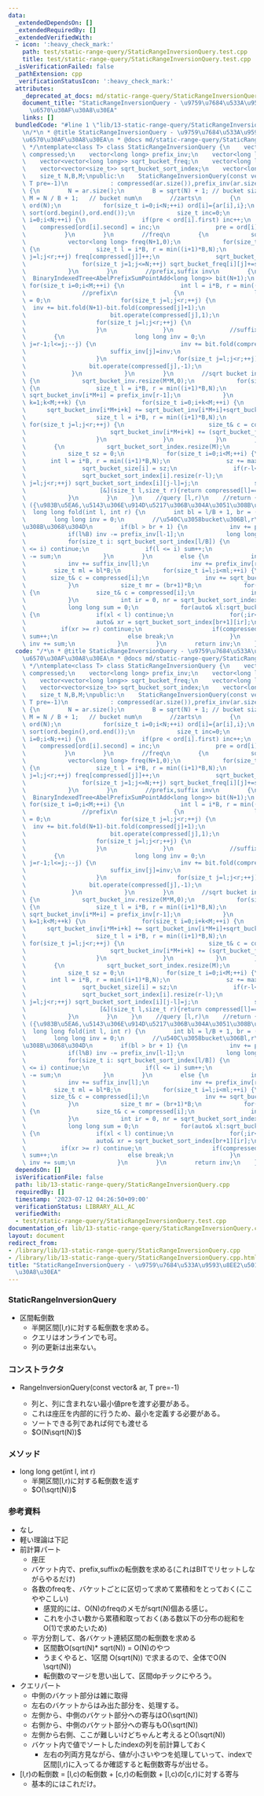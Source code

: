 ```yaml
---
data:
  _extendedDependsOn: []
  _extendedRequiredBy: []
  _extendedVerifiedWith:
  - icon: ':heavy_check_mark:'
    path: test/static-range-query/StaticRangeInversionQuery.test.cpp
    title: test/static-range-query/StaticRangeInversionQuery.test.cpp
  _isVerificationFailed: false
  _pathExtension: cpp
  _verificationStatusIcon: ':heavy_check_mark:'
  attributes:
    _deprecated_at_docs: md/static-range-query/StaticRangeInversionQuery.md
    document_title: "StaticRangeInversionQuery - \u9759\u7684\u533A\u9593\u8EE2\u5012\
      \u6570\u30AF\u30A8\u30EA"
    links: []
  bundledCode: "#line 1 \"lib/13-static-range-query/StaticRangeInversionQuery.cpp\"\
    \n/*\n * @title StaticRangeInversionQuery - \u9759\u7684\u533A\u9593\u8EE2\u5012\
    \u6570\u30AF\u30A8\u30EA\n * @docs md/static-range-query/StaticRangeInversionQuery.md\n\
    \ */\ntemplate<class T> class StaticRangeInversionQuery {\n    vector<size_t>\
    \ compressed;\n    vector<long long> prefix_inv;\n    vector<long long> suffix_inv;\n\
    \    vector<vector<long long>> sqrt_bucket_freq;\n    vector<long long> sqrt_bucket_inv;\n\
    \    vector<vector<size_t>> sqrt_bucket_sort_index;\n    vector<long long> sqrt_bucket_size;\n\
    \    size_t N,B,M;\npublic:\n    StaticRangeInversionQuery(const vector<T>& ar,\
    \ T pre=-1)\n            : compressed(ar.size()),prefix_inv(ar.size()),suffix_inv(ar.size())\
    \ {\n        N = ar.size();\n        B = sqrt(N) + 1; // bucket size\n       \
    \ M = N / B + 1;   // bucket num\n        //zarts\n        {\n            vector<pair<T,size_t>>\
    \ ord(N);\n            for(size_t i=0;i<N;++i) ord[i]={ar[i],i};\n           \
    \ sort(ord.begin(),ord.end());\n            size_t inc=0;\n            for(size_t\
    \ i=0;i<N;++i) {\n                if(pre < ord[i].first) inc++;\n            \
    \    compressed[ord[i].second] = inc;\n                pre = ord[i].first;\n \
    \           }\n        }\n        //freq\n        {\n            sqrt_bucket_freq.resize(M);\n\
    \            vector<long long> freq(N+1,0);\n            for(size_t i=0;i<M;++i)\
    \ {\n                size_t l = i*B, r = min((i+1)*B,N);\n                for(size_t\
    \ j=l;j<r;++j) freq[compressed[j]]++;\n                sqrt_bucket_freq[i] = freq;\n\
    \                for(size_t j=1;j<=N;++j) sqrt_bucket_freq[i][j]+=sqrt_bucket_freq[i][j-1];\n\
    \            }\n        }\n        //prefix,suffix inv\n        {\n          \
    \  BinaryIndexedTree<AbelPrefixSumPointAdd<long long>> bit(N+1);\n           \
    \ for(size_t i=0;i<M;++i) {\n                int l = i*B, r = min((i+1)*B,N);\n\
    \                //prefix\n                {\n                    long long inv\
    \ = 0;\n                    for(size_t j=l;j<r;++j) {\n                      \
    \  inv += bit.fold(N+1)-bit.fold(compressed[j]+1);\n                        prefix_inv[j]=inv;\n\
    \                        bit.operate(compressed[j],1);\n                    }\n\
    \                    for(size_t j=l;j<r;++j) {\n                        bit.operate(compressed[j],-1);\n\
    \                    }\n                }\n                //suffix\n        \
    \        {\n                    long long inv = 0;\n                    for(int\
    \ j=r-1;l<=j;--j) {\n                        inv += bit.fold(compressed[j]);\n\
    \                        suffix_inv[j]=inv;\n                        bit.operate(compressed[j],1);\n\
    \                    }\n                    for(size_t j=l;j<r;++j) {\n      \
    \                  bit.operate(compressed[j],-1);\n                    }\n   \
    \             }\n            }\n        }\n        //sqrt bucket inv\n       \
    \ {\n            sqrt_bucket_inv.resize(M*M,0);\n            for(size_t i=0;i<M;++i)\
    \ {\n                size_t l = i*B, r = min((i+1)*B,N);\n                if(l<r)\
    \ sqrt_bucket_inv[i*M+i] = prefix_inv[r-1];\n            }\n            for(size_t\
    \ k=1;k<M;++k) {\n                for(size_t i=0;i+k<M;++i) {\n              \
    \      sqrt_bucket_inv[i*M+i+k] += sqrt_bucket_inv[i*M+i]+sqrt_bucket_inv[(i+1)*M+i+k];\n\
    \                    size_t l = i*B, r = min((i+1)*B,N);\n                   \
    \ for(size_t j=l;j<r;++j) {\n                        size_t& c = compressed[j];\n\
    \                        sqrt_bucket_inv[i*M+i+k] += (sqrt_bucket_freq[i+k][c-1]-sqrt_bucket_freq[i][c-1]);\n\
    \                    }\n                }\n            }\n        }\n        //sort\n\
    \        {\n            sqrt_bucket_sort_index.resize(M);\n            sqrt_bucket_size.resize(M,0);\n\
    \            size_t sz = 0;\n            for(size_t i=0;i<M;++i) {\n         \
    \       int l = i*B, r = min((i+1)*B,N);\n                sz += max(0,(r-l));\n\
    \                sqrt_bucket_size[i] = sz;\n                if(r-l<1) continue;\n\
    \                sqrt_bucket_sort_index[i].resize(r-l);\n                for(size_t\
    \ j=l;j<r;++j) sqrt_bucket_sort_index[i][j-l]=j;\n                sort(sqrt_bucket_sort_index[i].begin(),sqrt_bucket_sort_index[i].end(),\n\
    \                     [&](size_t l,size_t r){return compressed[l]==compressed[r]?l<r:compressed[l]<compressed[r];});\n\
    \            }\n        }\n    }\n    //query [l,r)\n    //return {freq,mode}\
    \ ({\u983B\u5EA6,\u5143\u306E\u914D\u5217\u306B\u304A\u3051\u308B\u5024})\n  \
    \  long long fold(int l, int r) {\n        int bl = l/B + 1, br = (r-1)/B - 1;\n\
    \        long long inv = 0;\n        //\u540C\u3058bucket\u306Bl,r\u304C\u3042\
    \u308B\u3068\u304D\n        if(bl > br + 1) {\n            inv += prefix_inv[r-1];\n\
    \            if(l%B) inv -= prefix_inv[l-1];\n            long long sum = 0;\n\
    \            for(size_t i: sqrt_bucket_sort_index[l/B]) {\n                if(r\
    \ <= i) continue;\n                if(l <= i) sum++;\n                else inv\
    \ -= sum;\n            }\n        }\n        else {\n            inv += sqrt_bucket_inv[bl*M+br];\n\
    \            inv += suffix_inv[l];\n            inv += prefix_inv[r-1];\n    \
    \        size_t ml = bl*B;\n            for(size_t i=l;i<ml;++i) {\n         \
    \       size_t& c = compressed[i];\n                inv += sqrt_bucket_freq[br][c-1]-sqrt_bucket_freq[bl-1][c-1];\n\
    \            }\n            size_t mr = (br+1)*B;\n            for(size_t i=mr;i<r;++i)\
    \ {\n                size_t& c = compressed[i];\n                inv += (sqrt_bucket_size[br]-sqrt_bucket_freq[br][c])-(sqrt_bucket_size[bl-1]-sqrt_bucket_freq[bl-1][c]);\n\
    \            }\n            int ir = 0, nr = sqrt_bucket_sort_index[br+1].size();\n\
    \            long long sum = 0;\n            for(auto& xl:sqrt_bucket_sort_index[bl-1])\
    \ {\n                if(xl < l) continue;\n                for(;ir<nr;++ir) {\n\
    \                    auto& xr = sqrt_bucket_sort_index[br+1][ir];\n          \
    \          if(xr >= r) continue;\n                    if(compressed[xl] > compressed[xr])\
    \ sum++;\n                    else break;\n                }\n               \
    \ inv += sum;\n            }\n        }\n        return inv;\n    }\n};\n"
  code: "/*\n * @title StaticRangeInversionQuery - \u9759\u7684\u533A\u9593\u8EE2\u5012\
    \u6570\u30AF\u30A8\u30EA\n * @docs md/static-range-query/StaticRangeInversionQuery.md\n\
    \ */\ntemplate<class T> class StaticRangeInversionQuery {\n    vector<size_t>\
    \ compressed;\n    vector<long long> prefix_inv;\n    vector<long long> suffix_inv;\n\
    \    vector<vector<long long>> sqrt_bucket_freq;\n    vector<long long> sqrt_bucket_inv;\n\
    \    vector<vector<size_t>> sqrt_bucket_sort_index;\n    vector<long long> sqrt_bucket_size;\n\
    \    size_t N,B,M;\npublic:\n    StaticRangeInversionQuery(const vector<T>& ar,\
    \ T pre=-1)\n            : compressed(ar.size()),prefix_inv(ar.size()),suffix_inv(ar.size())\
    \ {\n        N = ar.size();\n        B = sqrt(N) + 1; // bucket size\n       \
    \ M = N / B + 1;   // bucket num\n        //zarts\n        {\n            vector<pair<T,size_t>>\
    \ ord(N);\n            for(size_t i=0;i<N;++i) ord[i]={ar[i],i};\n           \
    \ sort(ord.begin(),ord.end());\n            size_t inc=0;\n            for(size_t\
    \ i=0;i<N;++i) {\n                if(pre < ord[i].first) inc++;\n            \
    \    compressed[ord[i].second] = inc;\n                pre = ord[i].first;\n \
    \           }\n        }\n        //freq\n        {\n            sqrt_bucket_freq.resize(M);\n\
    \            vector<long long> freq(N+1,0);\n            for(size_t i=0;i<M;++i)\
    \ {\n                size_t l = i*B, r = min((i+1)*B,N);\n                for(size_t\
    \ j=l;j<r;++j) freq[compressed[j]]++;\n                sqrt_bucket_freq[i] = freq;\n\
    \                for(size_t j=1;j<=N;++j) sqrt_bucket_freq[i][j]+=sqrt_bucket_freq[i][j-1];\n\
    \            }\n        }\n        //prefix,suffix inv\n        {\n          \
    \  BinaryIndexedTree<AbelPrefixSumPointAdd<long long>> bit(N+1);\n           \
    \ for(size_t i=0;i<M;++i) {\n                int l = i*B, r = min((i+1)*B,N);\n\
    \                //prefix\n                {\n                    long long inv\
    \ = 0;\n                    for(size_t j=l;j<r;++j) {\n                      \
    \  inv += bit.fold(N+1)-bit.fold(compressed[j]+1);\n                        prefix_inv[j]=inv;\n\
    \                        bit.operate(compressed[j],1);\n                    }\n\
    \                    for(size_t j=l;j<r;++j) {\n                        bit.operate(compressed[j],-1);\n\
    \                    }\n                }\n                //suffix\n        \
    \        {\n                    long long inv = 0;\n                    for(int\
    \ j=r-1;l<=j;--j) {\n                        inv += bit.fold(compressed[j]);\n\
    \                        suffix_inv[j]=inv;\n                        bit.operate(compressed[j],1);\n\
    \                    }\n                    for(size_t j=l;j<r;++j) {\n      \
    \                  bit.operate(compressed[j],-1);\n                    }\n   \
    \             }\n            }\n        }\n        //sqrt bucket inv\n       \
    \ {\n            sqrt_bucket_inv.resize(M*M,0);\n            for(size_t i=0;i<M;++i)\
    \ {\n                size_t l = i*B, r = min((i+1)*B,N);\n                if(l<r)\
    \ sqrt_bucket_inv[i*M+i] = prefix_inv[r-1];\n            }\n            for(size_t\
    \ k=1;k<M;++k) {\n                for(size_t i=0;i+k<M;++i) {\n              \
    \      sqrt_bucket_inv[i*M+i+k] += sqrt_bucket_inv[i*M+i]+sqrt_bucket_inv[(i+1)*M+i+k];\n\
    \                    size_t l = i*B, r = min((i+1)*B,N);\n                   \
    \ for(size_t j=l;j<r;++j) {\n                        size_t& c = compressed[j];\n\
    \                        sqrt_bucket_inv[i*M+i+k] += (sqrt_bucket_freq[i+k][c-1]-sqrt_bucket_freq[i][c-1]);\n\
    \                    }\n                }\n            }\n        }\n        //sort\n\
    \        {\n            sqrt_bucket_sort_index.resize(M);\n            sqrt_bucket_size.resize(M,0);\n\
    \            size_t sz = 0;\n            for(size_t i=0;i<M;++i) {\n         \
    \       int l = i*B, r = min((i+1)*B,N);\n                sz += max(0,(r-l));\n\
    \                sqrt_bucket_size[i] = sz;\n                if(r-l<1) continue;\n\
    \                sqrt_bucket_sort_index[i].resize(r-l);\n                for(size_t\
    \ j=l;j<r;++j) sqrt_bucket_sort_index[i][j-l]=j;\n                sort(sqrt_bucket_sort_index[i].begin(),sqrt_bucket_sort_index[i].end(),\n\
    \                     [&](size_t l,size_t r){return compressed[l]==compressed[r]?l<r:compressed[l]<compressed[r];});\n\
    \            }\n        }\n    }\n    //query [l,r)\n    //return {freq,mode}\
    \ ({\u983B\u5EA6,\u5143\u306E\u914D\u5217\u306B\u304A\u3051\u308B\u5024})\n  \
    \  long long fold(int l, int r) {\n        int bl = l/B + 1, br = (r-1)/B - 1;\n\
    \        long long inv = 0;\n        //\u540C\u3058bucket\u306Bl,r\u304C\u3042\
    \u308B\u3068\u304D\n        if(bl > br + 1) {\n            inv += prefix_inv[r-1];\n\
    \            if(l%B) inv -= prefix_inv[l-1];\n            long long sum = 0;\n\
    \            for(size_t i: sqrt_bucket_sort_index[l/B]) {\n                if(r\
    \ <= i) continue;\n                if(l <= i) sum++;\n                else inv\
    \ -= sum;\n            }\n        }\n        else {\n            inv += sqrt_bucket_inv[bl*M+br];\n\
    \            inv += suffix_inv[l];\n            inv += prefix_inv[r-1];\n    \
    \        size_t ml = bl*B;\n            for(size_t i=l;i<ml;++i) {\n         \
    \       size_t& c = compressed[i];\n                inv += sqrt_bucket_freq[br][c-1]-sqrt_bucket_freq[bl-1][c-1];\n\
    \            }\n            size_t mr = (br+1)*B;\n            for(size_t i=mr;i<r;++i)\
    \ {\n                size_t& c = compressed[i];\n                inv += (sqrt_bucket_size[br]-sqrt_bucket_freq[br][c])-(sqrt_bucket_size[bl-1]-sqrt_bucket_freq[bl-1][c]);\n\
    \            }\n            int ir = 0, nr = sqrt_bucket_sort_index[br+1].size();\n\
    \            long long sum = 0;\n            for(auto& xl:sqrt_bucket_sort_index[bl-1])\
    \ {\n                if(xl < l) continue;\n                for(;ir<nr;++ir) {\n\
    \                    auto& xr = sqrt_bucket_sort_index[br+1][ir];\n          \
    \          if(xr >= r) continue;\n                    if(compressed[xl] > compressed[xr])\
    \ sum++;\n                    else break;\n                }\n               \
    \ inv += sum;\n            }\n        }\n        return inv;\n    }\n};\n"
  dependsOn: []
  isVerificationFile: false
  path: lib/13-static-range-query/StaticRangeInversionQuery.cpp
  requiredBy: []
  timestamp: '2023-07-12 04:26:50+09:00'
  verificationStatus: LIBRARY_ALL_AC
  verifiedWith:
  - test/static-range-query/StaticRangeInversionQuery.test.cpp
documentation_of: lib/13-static-range-query/StaticRangeInversionQuery.cpp
layout: document
redirect_from:
- /library/lib/13-static-range-query/StaticRangeInversionQuery.cpp
- /library/lib/13-static-range-query/StaticRangeInversionQuery.cpp.html
title: "StaticRangeInversionQuery - \u9759\u7684\u533A\u9593\u8EE2\u5012\u6570\u30AF\
  \u30A8\u30EA"
---
```

### StaticRangeInversionQuery
- 区間転倒数
  - 半開区間[l,r)に対する転倒数を求める。
  - クエリはオンラインでも可。
  - 列の更新は出来ない。

### コンストラクタ
- RangeInversionQuery(const vector<T>& ar, T pre=-1)
  - 列と、列に含まれない最小値preを渡す必要がある。
  - これは座圧を内部的に行うため、最小を定義する必要がある。
  - ソートできる列であれば何でも渡せる
  - $O(N\sqrt(N))$

### メソッド
- long long get(int l, int r)
  - 半開区間[l,r)に対する転倒数を返す
  - $O(\sqrt(N))$

### 参考資料
- なし
- 軽い理論は下記
- 前計算パート
  - 座圧
  - バケット内で、prefix,suffixの転倒数を求める(これはBITでリセットしながらやるだけ)
  - 各数のfreqを、バケットごとに区切って求めて累積和をとっておく(ここややこしい)
    - 感覚的には、O(N)のfreqのメモがsqrt(N)個ある感じ。
    - これを小さい数から累積和取っておく(ある数以下の分布の総和をO(1)で求めたいため)
  - 平方分割して、各バケット連続区間の転倒数を求める
    - 区間数O(sqrt(N)* sqrt(N)) = O(N)のやつ
    - うまくやると、1区間 O(sqrt(N)) で求まるので、全体でO(N \sqrt(N))
    - 転倒数のマージを思い出して、区間dpチックにやろう。
- クエリパート
  - 中側のバケット部分は雑に取得
  - 左右のバケットからはみ出た部分を、処理する。
  - 左側から、中側のバケット部分への寄与はO(\sqrt(N))
  - 右側から、中側のバケット部分への寄与もO(\sqrt(N))
  - 左側から右側、ここが難しいけどちゃんと考えるとO(\sqrt(N))
  - バケット内で値でソートしたindexの列を前計算しておく
    - 左右の列両方見ながら、値が小さいやつを処理していって、indexで区間[l,r)に入ってるか確認すると転倒数寄与が出せる。
- [l,r)の転倒数 = [l,c)の転倒数 + [c,r)の転倒数 + [l,c)の[c,r)に対する寄与
  - 基本的にはこれだけ。